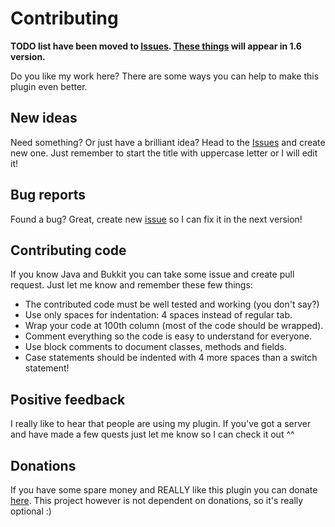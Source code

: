 # Contributing

**TODO list have been moved to [Issues](https://github.com/Co0sh/BetonQuest/issues). [These things](https://github.com/Co0sh/BetonQuest/issues?q=milestone%3A"1.6+version"+) will appear in 1.6 version.**

Do you like my work here? There are some ways you can help to make this plugin even better.

## New ideas

Need something? Or just have a brilliant idea? Head to the [Issues](https://github.com/Co0sh/BetonQuest/issues) and create new one. Just remember to start the title with uppercase letter or I will edit it!

## Bug reports

Found a bug? Great, create new [issue](https://github.com/Co0sh/BetonQuest/issues) so I can fix it in the next version!

## Contributing code

If you know Java and Bukkit you can take some issue and create pull request. Just let me know and remember these few things:

* The contributed code must be well tested and working (you don't say?)
* Use only spaces for indentation: 4 spaces instead of regular tab.
* Wrap your code at 100th column (most of the code should be wrapped).
* Comment everything so the code is easy to understand for everyone.
* Use block comments to document classes, methods and fields.
* Case statements should be indented with 4 more spaces than a switch statement!

## Positive feedback

I really like to hear that people are using my plugin. If you've got a server and have made a few quests just let me know so I can check it out ^^

## Donations

If you have some spare money and REALLY like this plugin you can donate [here](https://www.paypal.com/cgi-bin/webscr?cmd=_s-xclick&hosted_button_id=KG6S76KP4W6UG). This project however is not dependent on donations, so it's really optional :)
